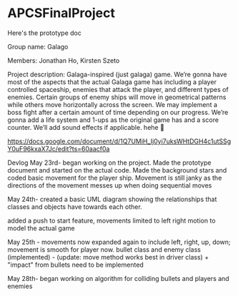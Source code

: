 # APCSFinalProject
Here's the prototype doc

Group name: Galago

Members: Jonathan Ho, Kirsten Szeto

Project description: Galaga-inspired (just galaga) game.  We’re gonna have most of the aspects that the actual Galaga game has including a player controlled spaceship, enemies that attack the player, and different types of enemies.  Certain groups of enemy ships will move in geometrical patterns while others move horizontally across the screen. We may implement a boss fight after a certain amount of time depending on our progress. We’re gonna add a life system and 1-ups as the original game has and a score counter. We’ll add sound effects if applicable. hehe 🧛

https://docs.google.com/document/d/1Q7UMiH_Ij0yi7uksWHtDGH4c1utSSgY0uF96kxaX7Jc/edit?ts=60aacf0a

Devlog
May 23rd- began working on the project.  Made the prototype document and started on the actual code.  Made the background stars and coded basic movement for the player ship.  Movement is still janky as the directions of the movement messes up when doing sequential moves

May 24th- created a basic UML diagram showing the relationships that classes and objects have towards each other.

added a push to start feature, movements limited to left right motion to model the actual game

May 25th - movements now expanded again to include left, right, up, down; movement is smooth for player now. bullet class and enemy class (implemented) - (update: move method works best in driver class) + "impact" from bullets need to be implemented

May 28th- began working on algorithm for colliding bullets and players and enemies
